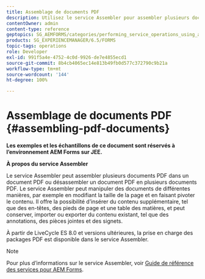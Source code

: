 ```yaml
---
title: Assemblage de documents PDF
description: Utilisez le service Assembler pour assembler plusieurs documents PDF dans un document PDF ou désassembler un document PDF en plusieurs documents PDF.
contentOwner: admin
content-type: reference
geptopics: SG_AEMFORMS/categories/performing_service_operations_using_apis
products: SG_EXPERIENCEMANAGER/6.5/FORMS
topic-tags: operations
role: Developer
exl-id: 991f5a4e-4752-4c0d-9926-de7e4855ecd1
source-git-commit: 8b4cb4065ec14e813b49fb0d577c372790c9b21a
workflow-type: tm+mt
source-wordcount: '144'
ht-degree: 100%

---
```


# Assemblage de documents PDF {#assembling-pdf-documents}

**Les exemples et les échantillons de ce document sont réservés à l’environnement AEM Forms sur JEE.**

**À propos du service Assembler**

Le service Assembler peut assembler plusieurs documents PDF dans un document PDF ou désassembler un document PDF en plusieurs documents PDF. Le service Assembler peut manipuler des documents de différentes manières, par exemple en modifiant la taille de la page et en faisant pivoter le contenu. Il offre la possibilité d’insérer du contenu supplémentaire, tel que des en-têtes, des pieds de page et une table des matières, et peut conserver, importer ou exporter du contenu existant, tel que des annotations, des pièces jointes et des signets.

À partir de LiveCycle ES 8.0 et versions ultérieures, la prise en charge des packages PDF est disponible dans le service Assembler.

>[!NOTE]
>
>Pour plus d’informations sur le service Assembler, voir [Guide de référence des services pour AEM Forms](https://help.adobe.com/fr_FR/livecycle/11.0/Services/index.html).
